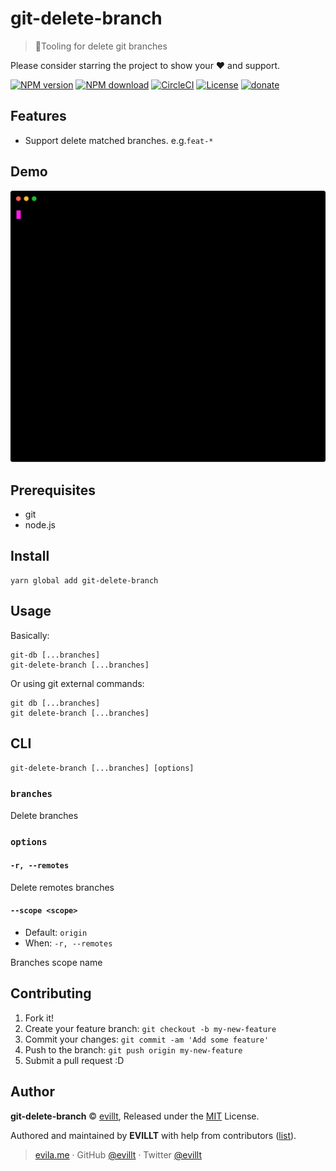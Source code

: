 # git-delete-branch

> 🔌Tooling for delete git branches

Please consider starring the project to show your ❤️ and support.

[![NPM version](https://badgen.net/npm/v/git-delete-branch?icon=npm)](https://npmjs.com/package/git-delete-branch)
[![NPM download](https://badgen.net/npm/dm/git-delete-branch?icon=npm)](https://npmjs.com/package/git-delete-branch)
[![CircleCI](https://badgen.net/circleci/github/evillt/git-delete-branch?icon=circleci)](https://circleci.com/gh/evillt/git-delete-branch/tree/master)
[![License](https://badgen.net/npm/license/git-delete-branch)](./LICENSE)
[![donate](https://badgen.net/badge/support%20me/donate/f2a)](https://donate.evila.me)

## Features

- Support delete matched branches. e.g.`feat-*`

## Demo

<p align="center">
  <!-- <img width="600" src="https://user-images.githubusercontent.com/19513289/59367597-0538b700-8d6f-11e9-9633-dc867789e36d.png"> -->
  <img src="./git-delete-branch.svg">
</p>

<!-- ![](./git-delete-branch.svg) -->

## Prerequisites

- git
- node.js

## Install

```console
yarn global add git-delete-branch
```

## Usage

Basically:

```console
git-db [...branches]
git-delete-branch [...branches]
```

Or using git external commands:

```console
git db [...branches]
git delete-branch [...branches]
```

## CLI

`git-delete-branch [...branches] [options]`

### `branches`

Delete branches

### `options`

#### `-r, --remotes`

Delete remotes branches

#### `--scope <scope>`

- Default: `origin`
- When: `-r, --remotes`

Branches scope name

## Contributing

1. Fork it!
2. Create your feature branch: `git checkout -b my-new-feature`
3. Commit your changes: `git commit -am 'Add some feature'`
4. Push to the branch: `git push origin my-new-feature`
5. Submit a pull request :D

## Author

**git-delete-branch** © [evillt](https://github.com/evillt), Released under the [MIT](./LICENSE) License.

Authored and maintained by **EVILLT** with help from contributors ([list](https://github.com/evillt/git-delete-branch/contributors)).

> [evila.me](https://evila.me) · GitHub [@evillt](https://github.com/evillt) · Twitter [@evillt](https://twitter.com/evillt)
